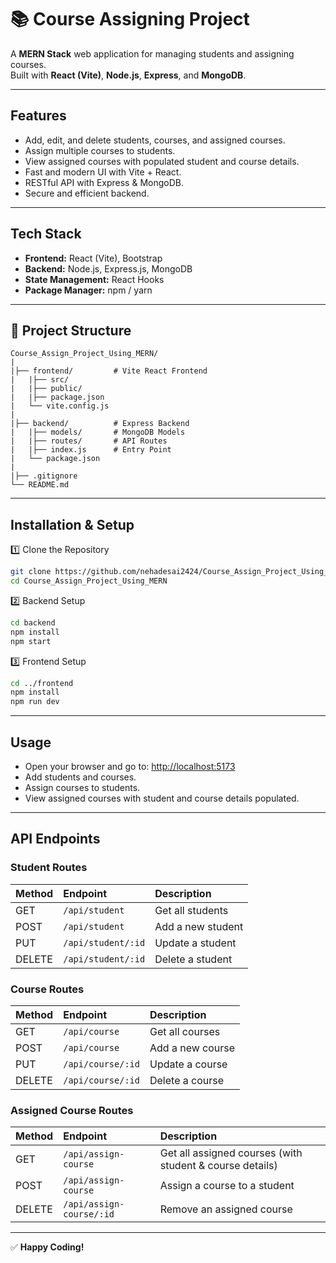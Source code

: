 # 📚 Course Assigning Project

A **MERN Stack** web application for managing students and assigning courses.  
Built with **React (Vite)**, **Node.js**, **Express**, and **MongoDB**.

---

##  Features
-  Add, edit, and delete students, courses, and assigned courses.
-  Assign multiple courses to students.
-  View assigned courses with populated student and course details.
-  Fast and modern UI with Vite + React.
-  RESTful API with Express & MongoDB.
-  Secure and efficient backend.

---

##  Tech Stack
- **Frontend:** React (Vite), Bootstrap
- **Backend:** Node.js, Express.js, MongoDB
- **State Management:** React Hooks
- **Package Manager:** npm / yarn

---

## 📂 Project Structure

```
Course_Assign_Project_Using_MERN/
|
|├── frontend/         # Vite React Frontend
|   |├── src/
|   |├── public/
|   |├── package.json
|   └── vite.config.js
|
|├── backend/          # Express Backend
|   |├── models/       # MongoDB Models
|   |├── routes/       # API Routes
|   |├── index.js      # Entry Point
|   └── package.json
|
|├── .gitignore
└── README.md
```

---

##  Installation & Setup

1️⃣ Clone the Repository
```bash
git clone https://github.com/nehadesai2424/Course_Assign_Project_Using_MERN.git
cd Course_Assign_Project_Using_MERN
```

2️⃣ Backend Setup
```bash
cd backend
npm install
npm start
```

3️⃣ Frontend Setup
```bash
cd ../frontend
npm install
npm run dev
```

---

##  Usage

- Open your browser and go to: [http://localhost:5173](http://localhost:5173)
- Add students and courses.
- Assign courses to students.
- View assigned courses with student and course details populated.

---

##  API Endpoints

### Student Routes

| Method | Endpoint           | Description          |
| :----- | :----------------- | :------------------- |
| GET    | `/api/student`     | Get all students      |
| POST   | `/api/student`     | Add a new student     |
| PUT    | `/api/student/:id` | Update a student      |
| DELETE | `/api/student/:id` | Delete a student      |

### Course Routes

| Method | Endpoint           | Description          |
| :----- | :----------------- | :------------------- |
| GET    | `/api/course`      | Get all courses       |
| POST   | `/api/course`      | Add a new course      |
| PUT    | `/api/course/:id`  | Update a course       |
| DELETE | `/api/course/:id`  | Delete a course       |

### Assigned Course Routes

| Method | Endpoint                   | Description                       |
| :----- | :------------------------- | :-------------------------------- |
| GET    | `/api/assign-course`       | Get all assigned courses (with student & course details) |
| POST   | `/api/assign-course`       | Assign a course to a student     |
| DELETE | `/api/assign-course/:id`   | Remove an assigned course        |


---

✅ **Happy Coding!**


